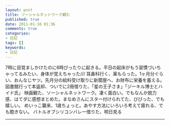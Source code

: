 ```yaml
---
layout: post
title: ソーシャルネットワーク観た
published: true
date: 2011-01-16 01:36
comments: true
categories:
- 日記
tags: []
keywords:
- 日記
---
```

7時に目覚ましかけたのに6時ぴったりに起きる。平日の起床がもう習慣づいちゃってるみたい、身体が覚えちゃった///
耳鼻科行く、薬もらった。1ヶ月分ぐらい、おんなじヤツ。先月分の給料受け取りに新聞屋へ、お財布に栄養を蓄える。
図書館行って本返却、ついでに2冊借りた、「星の王子さま」「ジーキル博士とハイド氏」
映画観た、ソーシャルネットワーク。凄く面白い。でもなんか脱力感、はてダに感想まとめた。まなめさんにスター付けられてた、びびった、でも嬉しい。
めいっこ襲来、1歳ちょっと。あやす方法にいろいろ考えて疲れる、でも飽きない。
バトルオブシリコンバレー借りた、明日見る

---

